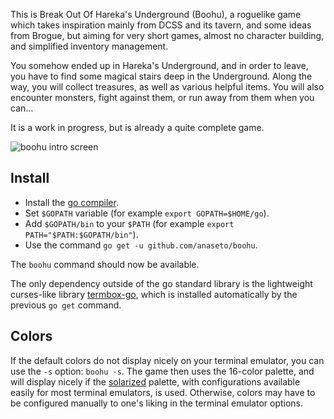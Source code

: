 This is Break Out Of Hareka's Underground (Boohu), a roguelike game which takes
inspiration mainly from DCSS and its tavern, and some ideas from Brogue, but
aiming for very short games, almost no character building, and simplified
inventory management.

You somehow ended up in Hareka's Underground, and in order to leave, you have
to find some magical stairs deep in the Underground. Along the way, you will
collect treasures, as well as various helpful items. You will also encounter
monsters, fight against them, or run away from them when you can…

It is a work in progress, but is already a quite complete game.

![boohu intro screen](https://raw.githubusercontent.com/anaseto/boohu/master/img/intro-screen.png)

Install
-------

+ Install the [go compiler](https://golang.org/).
+ Set `$GOPATH` variable (for example `export GOPATH=$HOME/go`).
+ Add `$GOPATH/bin` to your `$PATH` (for example `export PATH="$PATH:$GOPATH/bin"`).
+ Use the command `go get -u github.com/anaseto/boohu`.
  
The `boohu` command should now be available.

The only dependency outside of the go standard library is the lightweight
curses-like library [termbox-go](https://github.com/nsf/termbox-go), which is
installed automatically by the previous `go get` command.

Colors
------

If the default colors do not display nicely on your terminal emulator, you can
use the `-s` option: `boohu -s`. The game then uses the 16-color palette, and
will display nicely if the [solarized](http://ethanschoonover.com/solarized)
palette, with configurations available easily for most terminal emulators, is
used.  Otherwise, colors may have to be configured manually to one's liking in
the terminal emulator options.
